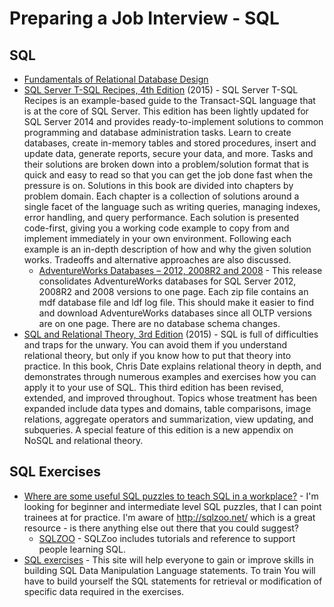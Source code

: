# Preparing a Job Interview - SQL

## SQL
* [Fundamentals of Relational Database Design](http://r937.com/relational.html)
* [SQL Server T-SQL Recipes, 4th Edition](http://it-ebooks.info/book/6540/) (2015) - SQL Server T-SQL Recipes is an example-based guide to the Transact-SQL language that is at the core of SQL Server. This edition has been lightly updated for SQL Server 2014 and provides ready-to-implement solutions to common programming and database administration tasks. Learn to create databases, create in-memory tables and stored procedures, insert and update data, generate reports, secure your data, and more. Tasks and their solutions are broken down into a problem/solution format that is quick and easy to read so that you can get the job done fast when the pressure is on. Solutions in this book are divided into chapters by problem domain. Each chapter is a collection of solutions around a single facet of the language such as writing queries, managing indexes, error handling, and query performance. Each solution is presented code-first, giving you a working code example to copy from and implement immediately in your own environment. Following each example is an in-depth description of how and why the given solution works. Tradeoffs and alternative approaches are also discussed.
	* [AdventureWorks Databases – 2012, 2008R2 and 2008](http://msftdbprodsamples.codeplex.com/releases/view/93587) - This release consolidates AdventureWorks databases for SQL Server 2012, 2008R2 and 2008 versions to one page. Each zip file contains an mdf database file and ldf log file. This should make it easier to find and download AdventureWorks databases since all OLTP versions are on one page. There are no database schema changes.
* [SQL and Relational Theory, 3rd Edition](http://it-ebooks.info/book/6450/) (2015) - SQL is full of difficulties and traps for the unwary. You can avoid them if you understand relational theory, but only if you know how to put that theory into practice. In this book, Chris Date explains relational theory in depth, and demonstrates through numerous examples and exercises how you can apply it to your use of SQL. This third edition has been revised, extended, and improved throughout. Topics whose treatment has been expanded include data types and domains, table comparisons, image relations, aggregate operators and summarization, view updating, and subqueries. A special feature of this edition is a new appendix on NoSQL and relational theory.

## SQL Exercises
* [Where are some useful SQL puzzles to teach SQL in a workplace?](http://dba.stackexchange.com/questions/29/where-are-some-useful-sql-puzzles-to-teach-sql-in-a-workplace) - I'm looking for beginner and intermediate level SQL puzzles, that I can point trainees at for practice. I'm aware of http://sqlzoo.net/ which is a great resource - is there anything else out there that you could suggest?
	* [SQLZOO](http://sqlzoo.net/) - SQLZoo includes tutorials and reference to support people learning SQL.
* [SQL exercises](http://www.sql-ex.ru/) - This site will help everyone to gain or improve skills in building SQL Data Manipulation Language statements. To train You will have to build yourself the SQL statements for retrieval or modification of specific data required in the exercises.

